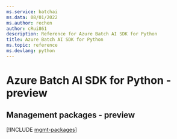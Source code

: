 ```yaml
---
ms.service: batchai
ms.data: 08/01/2022
ms.author: rechen
author: cRui861
description: Reference for Azure Batch AI SDK for Python
title: Azure Batch AI SDK for Python
ms.topic: reference
ms.devlang: python
---
```

# Azure Batch AI SDK for Python - preview

## Management packages - preview
[!INCLUDE [mgmt-packages](batch-ai-mgmt-index.md)]